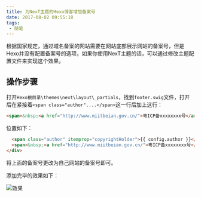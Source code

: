 ```yaml
---
title: 为NexT主题的Hexo博客增加备案号
date: 2017-08-02 09:55:18
tags:
 - 随笔
---
```


根据国家规定，通过域名备案的网站需要在网站底部展示网站的备案号，但是Hexo并没有配置备案号的选项，如果你使用NexT主题的话，可以通过修改主题配置文件来实现这个效果。

<!--more -->

## 操作步骤

打开`Hexo根目录\themes\next\layout\_partials`，找到`footer.swig`文件，打开后在紧接着`<span class="author"....</span>`这一行后加上这行：

```html
<span>&nbsp;<a href="http://www.miitbeian.gov.cn/">粤ICP备xxxxxxxx号</a></span>
```

位置如下：

```html
  <span class="author" itemprop="copyrightHolder">{{ config.author }}</span>
  <span>&nbsp;<a href="http://www.miitbeian.gov.cn/">粤ICP备xxxxxxxx号</a></span>
</div>
```

将上面的备案号更改为自己网站的备案号即可。

添加完毕的效果如下：

![效果](备案号.png)